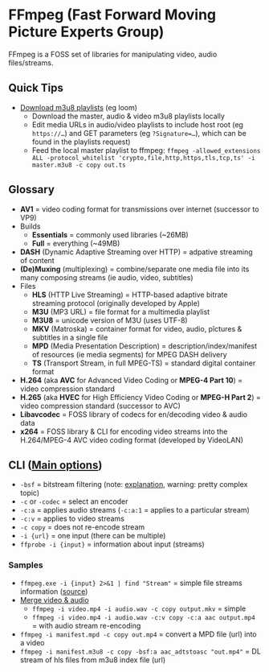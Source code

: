 # FFmpeg (Fast Forward Moving Picture Experts Group)

FFmpeg is a FOSS set of libraries for manipulating video, audio files/streams.

## Quick Tips

* [Download m3u8 playlists](https://old.reddit.com/r/youtubedl/comments/13yctys/comment/jmmgbo0) (eg loom)
  * Download the master, audio & video m3u8 playlists locally
  * Edit media URLs in audio/video playlists to include host root (eg `https://…`) and GET parameters (eg `?Signature=…`), which can be found in the playlists request)
  * Feed the local master playlist to ffmpeg: `ffmpeg -allowed_extensions ALL -protocol_whitelist 'crypto,file,http,https,tls,tcp,ts' -i master.m3u8 -c copy out.ts`

## Glossary

* **AV1** = video coding format for transmissions over internet (successor to VP9)
* Builds
  * **Essentials** = commonly used libraries (~26MB)
  * **Full** = everything (~49MB)
* **DASH** (Dynamic Adaptive Streaming over HTTP) = adpative streaming of content
* **(De)Muxing** (multiplexing) = combine/separate one media file into its many composing streams (ie audio, video, subtitles)
* Files
  * **HLS** (HTTP Live Streaming) = HTTP-based adaptive bitrate streaming protocol (originally developed by Apple)
  * **M3U** (MP3 URL) = file format for a multimedia playlist
  * **M3U8** = unicode version of M3U (uses UTF-8)
  * **MKV** (Matroska) = container format for video, audio, pîctures & subtitles in a single file
  * **MPD** (Media Presentation Description) = description/index/manifest of resources (ie media segments) for MPEG DASH delivery
  * **TS** (Transport Stream, in full MPEG-TS) = standard digital container format
* **H.264** (aka **AVC** for Advanced Video Coding or **MPEG-4 Part 10**) = video compression standard
* **H.265** (aka **HVEC** for High Efficiency Video Coding or **MPEG-H Part 2**) = video compression standard (successor to AVC)
* **Libavcodec** = FOSS library of codecs for en/decoding video & audio data
* **x264** = FOSS library & CLI for encoding video streams into the H.264/MPEG-4 AVC video coding format (developed by VideoLAN)

## CLI ([Main options](https://ffmpeg.org/ffmpeg.html#Main-options))

* `-bsf` = bitstream filtering (note: [explanation](https://stackoverflow.com/a/32035072), warning: pretty complex topic)
* `-c` or `-codec` = select an encoder
* `-c:a` = applies audio streams (`-c:a:1` = applies to a particular stream)
* `-c:v` = applies to video streams
* `-c copy` = does not re-encode stream
* `-i {url}` = one input (there can be multiple)
* `ffprobe -i {input}` = information about input (streams)

### Samples

* `ffmpeg.exe -i {input} 2>&1 | find "Stream"` = simple file streams information ([source](https://superuser.com/a/1625115))
* [Merge video & audio](https://superuser.com/a/277667)
  * `ffmpeg -i video.mp4 -i audio.wav -c copy output.mkv` = simple
  * `ffmpeg -i video.mp4 -i audio.wav -c:v copy -c:a aac output.mp4` = with audio stream re-encoding
* `ffmpeg -i manifest.mpd -c copy out.mp4` = convert a MPD file (url) into a video
* `ffmpeg -i manifest.m3u8 -c copy -bsf:a aac_adtstoasc "out.mp4"` = DL stream of hls files from m3u8 index file (url)
